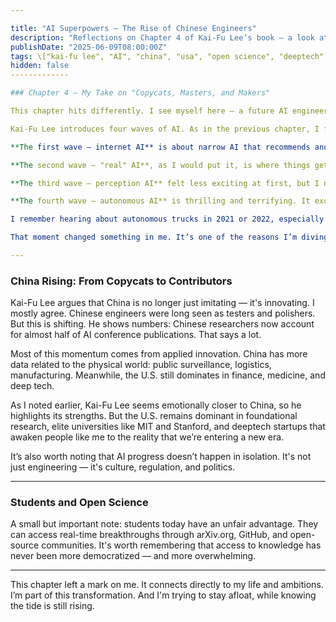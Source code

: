 ```yaml
---

title: "AI Superpowers – The Rise of Chinese Engineers"
description: "Reflections on Chapter 4 of Kai-Fu Lee’s book — a look at how China is shifting from copying to creating in the world of AI engineering."
publishDate: "2025-06-09T08:00:00Z"
tags: \["kai-fu lee", "AI", "china", "usa", "open science", "deeptech", "books"]
hidden: false
-------------

### Chapter 4 — My Take on "Copycats, Masters, and Makers"

This chapter hits differently. I see myself here — a future AI engineer, someone trying to navigate the waves of technology that keep getting more abstract and powerful. From simple Linux servers to virtual machines, then containerization and Kubernetes, and now\... AI. Possibly the most profound shift of all.

Kai-Fu Lee introduces four waves of AI. As in the previous chapter, I find the framing slightly artificial, but I get it — each wave builds on data, and the output of one wave becomes the input for the next. Still, this structure doesn't fully convince me.

**The first wave — internet AI** is about narrow AI that recommends and personalizes. The examples feel uninspired to me — YouTube, Amazon, Netflix. These are *simple* narrow AIs. But to be clear: narrow AI itself amazes me, especially large language models. It’s just that the first wave showcases a rather mundane subset.

**The second wave — "real" AI**, as I would put it, is where things get serious. Algorithms trained on structured data start showing actual intelligence. What fascinates me is how humans tend to draw conclusions from strong traits, while AI extracts correlations from *weak* ones. That’s a different mode of thinking altogether.

**The third wave — perception AI** felt less exciting at first, but I now realize it enables AI to step outside the screen and into the physical world. That’s the foundation of the offline revolution. Even if the tech doesn’t wow me, its implications are massive.

**The fourth wave — autonomous AI** is thrilling and terrifying. It excites me because it's a place where narrow AI already outperforms human "intelligence" in specialized domains. But it's also a wave that deeply worries me. I can see how many people could be replaced, with no real fallback jobs in sight. Massive social disruptions could follow.

I remember hearing about autonomous trucks in 2021 or 2022, especially Volvo's tests. I thought: this is just about regulations now — the tech works. And yes, I felt sorry for truck drivers. But I also thought I was safe. I was a highly-skilled IT engineer. Untouchable. But just a few years later, I realized: I’m replaceable too.

That moment changed something in me. It’s one of the reasons I’m diving so deep into AI right now — reading *AI Superpowers*, but also Melanie Mitchell’s *AI: A Guide for Thinking Humans*. I want to confront my assumptions.

---
```


### China Rising: From Copycats to Contributors

Kai-Fu Lee argues that China is no longer just imitating — it's innovating. I mostly agree. Chinese engineers were long seen as testers and polishers. But this is shifting. He shows numbers: Chinese researchers now account for almost half of AI conference publications. That says a lot.

Most of this momentum comes from applied innovation. China has more data related to the physical world: public surveillance, logistics, manufacturing. Meanwhile, the U.S. still dominates in finance, medicine, and deep tech.

As I noted earlier, Kai-Fu Lee seems emotionally closer to China, so he highlights its strengths. But the U.S. remains dominant in foundational research, elite universities like MIT and Stanford, and deeptech startups that awaken people like me to the reality that we’re entering a new era.

It’s also worth noting that AI progress doesn’t happen in isolation. It's not just engineering — it's culture, regulation, and politics.

---

### Students and Open Science

A small but important note: students today have an unfair advantage. They can access real-time breakthroughs through arXiv.org, GitHub, and open-source communities. It's worth remembering that access to knowledge has never been more democratized — and more overwhelming.

---

This chapter left a mark on me. It connects directly to my life and ambitions. I’m part of this transformation. And I'm trying to stay afloat, while knowing the tide is still rising.

